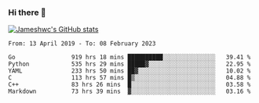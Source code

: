 ### Hi there 👋

[![Jameshwc's GitHub stats](https://github-readme-stats.vercel.app/api?username=jameshwc)](https://github.com/anuraghazra/github-readme-stats)

<!--START_SECTION:waka-->

```text
From: 13 April 2019 - To: 08 February 2023

Go                919 hrs 18 mins ██████████░░░░░░░░░░░░░░░   39.41 %
Python            535 hrs 29 mins █████▓░░░░░░░░░░░░░░░░░░░   22.95 %
YAML              233 hrs 50 mins ██▓░░░░░░░░░░░░░░░░░░░░░░   10.02 %
C                 113 hrs 57 mins █▒░░░░░░░░░░░░░░░░░░░░░░░   04.88 %
C++               83 hrs 26 mins  █░░░░░░░░░░░░░░░░░░░░░░░░   03.58 %
Markdown          73 hrs 39 mins  ▓░░░░░░░░░░░░░░░░░░░░░░░░   03.16 %
```

<!--END_SECTION:waka-->